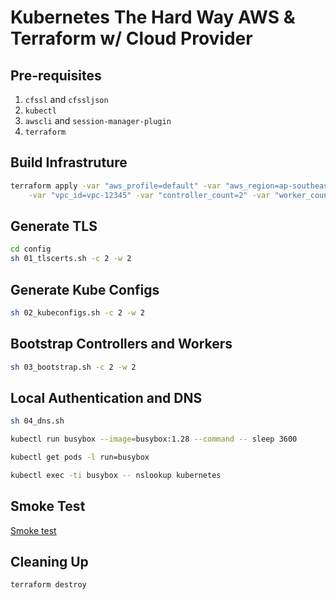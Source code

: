 # Kubernetes The Hard Way AWS & Terraform w/ Cloud Provider

## Pre-requisites

1. `cfssl` and `cfssljson`
1. `kubectl`
1. `awscli` and `session-manager-plugin`
1. `terraform`

## Build Infrastruture

```bash
terraform apply -var "aws_profile=default" -var "aws_region=ap-southeast-2" \
    -var "vpc_id=vpc-12345" -var "controller_count=2" -var "worker_count=2"
```

## Generate TLS

```bash
cd config
sh 01_tlscerts.sh -c 2 -w 2
```

## Generate Kube Configs

```bash
sh 02_kubeconfigs.sh -c 2 -w 2
```

## Bootstrap Controllers and Workers

```bash
sh 03_bootstrap.sh -c 2 -w 2
```

## Local Authentication and DNS

```bash
sh 04_dns.sh

kubectl run busybox --image=busybox:1.28 --command -- sleep 3600

kubectl get pods -l run=busybox

kubectl exec -ti busybox -- nslookup kubernetes
```

## Smoke Test

[Smoke test](https://github.com/channyein87/kubernetes-the-hard-way-aws-tf/blob/master/config/05_smoketest.md)

## Cleaning Up

```bash
terraform destroy
```
